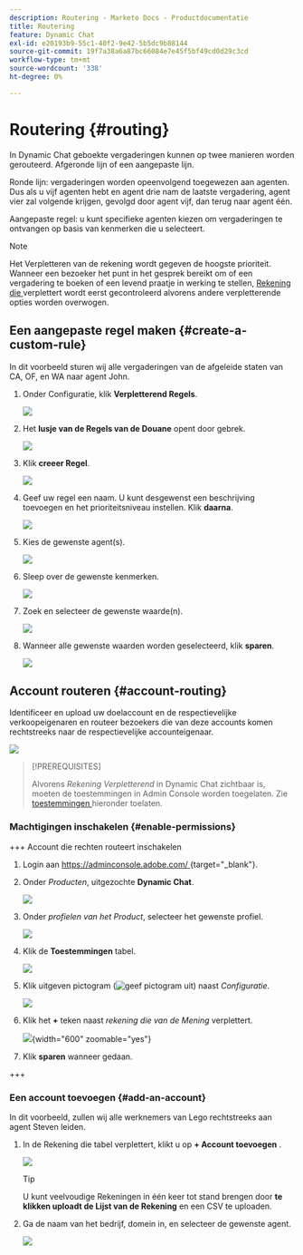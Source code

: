 ```yaml
---
description: Routering - Marketo Docs - Productdocumentatie
title: Routering
feature: Dynamic Chat
exl-id: e20193b9-55c1-40f2-9e42-5b5dc9b88144
source-git-commit: 19f7a38a6a87bc66084e7e45f5bf49cd0d29c3cd
workflow-type: tm+mt
source-wordcount: '338'
ht-degree: 0%

---
```


# Routering {#routing}

In Dynamic Chat geboekte vergaderingen kunnen op twee manieren worden gerouteerd. Afgeronde lijn of een aangepaste lijn.

Ronde lijn: vergaderingen worden opeenvolgend toegewezen aan agenten. Dus als u vijf agenten hebt en agent drie nam de laatste vergadering, agent vier zal volgende krijgen, gevolgd door agent vijf, dan terug naar agent één.

Aangepaste regel: u kunt specifieke agenten kiezen om vergaderingen te ontvangen op basis van kenmerken die u selecteert.

>[!NOTE]
>
>Het Verpletteren van de rekening wordt gegeven de hoogste prioriteit. Wanneer een bezoeker het punt in het gesprek bereikt om of een vergadering te boeken of een levend praatje in werking te stellen, [ Rekening die ](#account-routing) verplettert wordt eerst gecontroleerd alvorens andere verpletterende opties worden overwogen.

## Een aangepaste regel maken {#create-a-custom-rule}

In dit voorbeeld sturen wij alle vergaderingen van de afgeleide staten van CA, OF, en WA naar agent John.

1. Onder Configuratie, klik **Verpletterend Regels**.

   ![](assets/routing-1.png)

1. Het **lusje van de Regels van de Douane** opent door gebrek.

   ![](assets/routing-2.png)

1. Klik **creeer Regel**.

   ![](assets/routing-3.png)

1. Geef uw regel een naam. U kunt desgewenst een beschrijving toevoegen en het prioriteitsniveau instellen. Klik **daarna**.

   ![](assets/routing-4.png)

1. Kies de gewenste agent(s).

   ![](assets/routing-5.png)

1. Sleep over de gewenste kenmerken.

   ![](assets/routing-6.png)

1. Zoek en selecteer de gewenste waarde(n).

   ![](assets/routing-7.png)

1. Wanneer alle gewenste waarden worden geselecteerd, klik **sparen**.

   ![](assets/routing-8.png)

## Account routeren {#account-routing}

Identificeer en upload uw doelaccount en de respectievelijke verkoopeigenaren en routeer bezoekers die van deze accounts komen rechtstreeks naar de respectievelijke accounteigenaar.

![](assets/routing-9.png)

>[!PREREQUISITES]
>
>Alvorens _Rekening Verpletterend_ in Dynamic Chat zichtbaar is, moeten de toestemmingen in Admin Console worden toegelaten. Zie [ toestemmingen ](#enable-permissions) hieronder toelaten.

### Machtigingen inschakelen {#enable-permissions}

+++ Account die rechten routeert inschakelen

1. Login aan [ https://adminconsole.adobe.com/ ](https://adminconsole.adobe.com/){target="_blank"}.

1. Onder _Producten_, uitgezochte **Dynamic Chat**.

   ![](assets/routing-10.png)

1. Onder _profielen van het Product_, selecteer het gewenste profiel.

   ![](assets/routing-11.png)

1. Klik de **Toestemmingen** tabel.

   ![](assets/routing-12.png)

1. Klik uitgeven pictogram (![ geef pictogram ](assets/icon-routing-edit.png) uit) naast _Configuratie_.

   ![](assets/routing-13.png)

1. Klik het **+** teken naast _rekening die van de Mening_ verplettert.

   ![](assets/routing-14.png){width="600" zoomable="yes"}

1. Klik **sparen** wanneer gedaan.

+++

### Een account toevoegen {#add-an-account}

In dit voorbeeld, zullen wij alle werknemers van Lego rechtstreeks aan agent Steven leiden.

1. In de Rekening die tabel verplettert, klikt u op **+ Account toevoegen** .

   ![](assets/routing-15.png)

   >[!TIP]
   >
   >U kunt veelvoudige Rekeningen in één keer tot stand brengen door **te klikken uploadt de Lijst van de Rekening** en een CSV te uploaden.

1. Ga de naam van het bedrijf, domein in, en selecteer de gewenste agent.

   ![](assets/routing-16.png)
